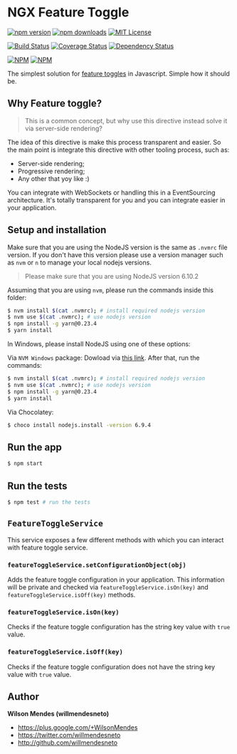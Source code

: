 # NGX Feature Toggle

[![npm version](https://badge.fury.io/js/feature-toggle-service.svg)](http://badge.fury.io/js/feature-toggle-service) [![npm downloads](https://img.shields.io/npm/dm/feature-toggle-service.svg)](https://npmjs.org/feature-toggle-service)
[![MIT License][license-badge]][LICENSE]

[![Build Status](https://travis-ci.org/willmendesneto/feature-toggle-service.svg?branch=master)](https://travis-ci.org/willmendesneto/feature-toggle-service)
[![Coverage Status](https://coveralls.io/repos/willmendesneto/feature-toggle-service/badge.svg?branch=master)](https://coveralls.io/r/willmendesneto/feature-toggle-service?branch=master)
[![Dependency Status](https://david-dm.org/willmendesneto/feature-toggle-service.svg)](https://david-dm.org/willmendesneto/feature-toggle-service)

[![NPM](https://nodei.co/npm/feature-toggle-service.png?downloads=true&downloadRank=true&stars=true)](https://npmjs.org/feature-toggle-service)
[![NPM](https://nodei.co/npm-dl/feature-toggle-service.png?height=3&months=3)](https://npmjs.org/feature-toggle-service)


The simplest solution for [feature toggles](http://martinfowler.com/bliki/FeatureToggle.html) in Javascript. Simple how it should be.


## Why Feature toggle?

> This is a common concept, but why use this directive instead solve it via server-side rendering?

The idea of this directive is make this process transparent and easier. So the main point is integrate this directive with other tooling process, such as:
- Server-side rendering;
- Progressive rendering;
- Any other that yoy like :)

You can integrate with WebSockets or handling this in a EventSourcing architecture. It's totally transparent for you and you can integrate easier in your application.


## Setup and installation

Make sure that you are using the NodeJS version is the same as `.nvmrc` file version. If you don't have this version please use a version manager such as `nvm` or `n` to manage your local nodejs versions.

> Please make sure that you are using NodeJS version 6.10.2

Assuming that you are using `nvm`, please run the commands inside this folder:

```bash
$ nvm install $(cat .nvmrc); # install required nodejs version
$ nvm use $(cat .nvmrc); # use nodejs version
$ npm install -g yarn@0.23.4
$ yarn install
```

In Windows, please install NodeJS using one of these options:

Via `NVM Windows` package: Dowload via [this link](https://github.com/coreybutler/nvm-windows). After that, run the commands:

```bash
$ nvm install $(cat .nvmrc); # install required nodejs version
$ nvm use $(cat .nvmrc); # use nodejs version
$ npm install -g yarn@0.23.4
$ yarn install
```

Via Chocolatey:

```bash
$ choco install nodejs.install -version 6.9.4
```


## Run the app

```bash
$ npm start
```


## Run the tests

```bash
$ npm test # run the tests
```


## `FeatureToggleService`

This service exposes a few different methods with which you can interact with feature toggle service.

### `featureToggleService.setConfigurationObject(obj)`

Adds the  feature toggle configuration in your application. This information will be private and checked via `featureToggleService.isOn(key)` and `featureToggleService.isOff(key)` methods.

### `featureToggleService.isOn(key)`

Checks if the feature toggle configuration has the string key value with `true` value.

### `featureToggleService.isOff(key)`

Checks if the feature toggle configuration does not have the string key value with `true` value.


## Author

**Wilson Mendes (willmendesneto)**
+ <https://plus.google.com/+WilsonMendes>
+ <https://twitter.com/willmendesneto>
+ <http://github.com/willmendesneto>


[license-badge]: https://img.shields.io/badge/license-MIT%20License-blue.svg?style=flat-square
[license]: https://github.com/willmendesneto/nodebots-workshop/blob/master/LICENSE

